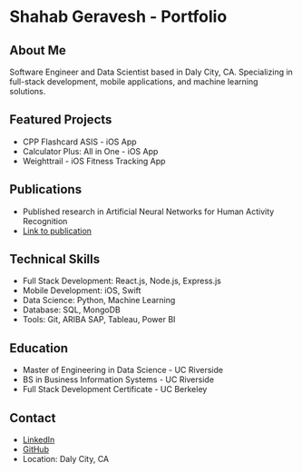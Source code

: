 # Shahab Geravesh - Portfolio

## About Me
Software Engineer and Data Scientist based in Daly City, CA. Specializing in full-stack development, mobile applications, and machine learning solutions.

## Featured Projects
- CPP Flashcard ASIS - iOS App
- Calculator Plus: All in One - iOS App
- Weighttrail - iOS Fitness Tracking App


## Publications
- Published research in Artificial Neural Networks for Human Activity Recognition
- [Link to publication](https://link.springer.com/article/10.1007/s11042-022-13716-z)

## Technical Skills
- Full Stack Development: React.js, Node.js, Express.js
- Mobile Development: iOS, Swift
- Data Science: Python, Machine Learning
- Database: SQL, MongoDB
- Tools: Git, ARIBA SAP, Tableau, Power BI

## Education
- Master of Engineering in Data Science - UC Riverside
- BS in Business Information Systems - UC Riverside
- Full Stack Development Certificate - UC Berkeley

## Contact
- [LinkedIn](https://www.linkedin.com/in/shahabgeravesh/)
- [GitHub](https://github.com/Shahabgeravesh)
- Location: Daly City, CA
